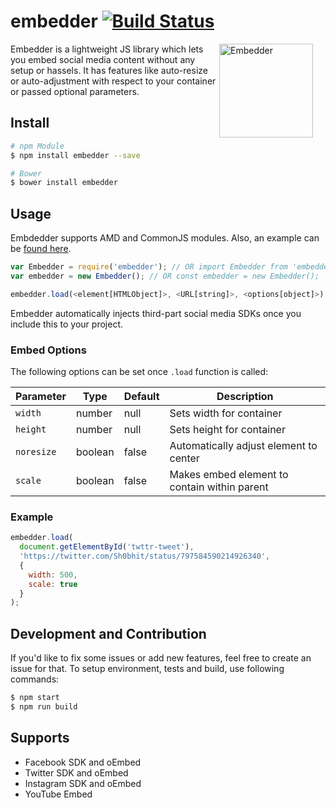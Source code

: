 embedder [![Build Status](https://api.travis-ci.org/w0rm/gulp-svgstore.svg)](https://travis-ci.org/w0rm/gulp-svgstore)
=============

<img align="right" width="150" height="150"
     title="Embedder"
     src="https://s16.postimg.org/5aauaeih1/embed.png" style="margin-right: 20px;">

Embedder is a lightweight JS library which lets you embed social media content without any setup or hassels. It has features like auto-resize or auto-adjustment with respect to your container or passed optional parameters.

## Install

```sh
# npm Module
$ npm install embedder --save

# Bower
$ bower install embedder
```

## Usage

Embdedder supports AMD and CommonJS modules. Also, an example can be [found here](https://github.com/shobhitsharma/embedder/example).

```js
var Embedder = require('embedder'); // OR import Embedder from 'embedder';
var embedder = new Embedder(); // OR const embedder = new Embedder();

embedder.load(<element[HTMLObject]>, <URL[string]>, <options[object]>);
```

Embedder automatically injects third-part social media SDKs once you include this to your project.

### Embed Options

The following options can be set once `.load` function is called:

| Parameter       | Type     | Default    | Description                                     |
| -------------   |----------|------------|-------------------------------------------------|
| `width`         | number   | null       | Sets width for container                        |
| `height`        | number   | null       | Sets height for container                       |
| `noresize`      | boolean  | false      | Automatically adjust element to center          |
| `scale`         | boolean  | false      | Makes embed element to contain within parent    |

### Example

```js
embedder.load(
  document.getElementById('twttr-tweet'),
  'https://twitter.com/Sh0bhit/status/797584590214926340',
  {
    width: 500,
    scale: true
  }
);
```

## Development and Contribution

If you'd like to fix some issues or add new features, feel free to create an issue for that.
To setup environment, tests and build, use following commands:

```bash
$ npm start
$ npm run build
```

## Supports

- Facebook SDK and oEmbed
- Twitter SDK and oEmbed
- Instagram SDK and oEmbed
- YouTube Embed

